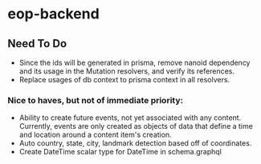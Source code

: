 # eop-backend

## Need To Do
* Since the ids will be generated in prisma, remove nanoid dependency and its usage in the Mutation resolvers, and verify its references.
* Replace usages of db context to prisma context in all resolvers.

### Nice to haves, but not of immediate priority:
* Ability to create future events, not yet associated with any content. Currently, events are only created as objects of data that define a time and location around a content item's creation.
* Auto country, state, city, landmark detection based off of coordinates.
* Create DateTime scalar type for DateTime in schema.graphql